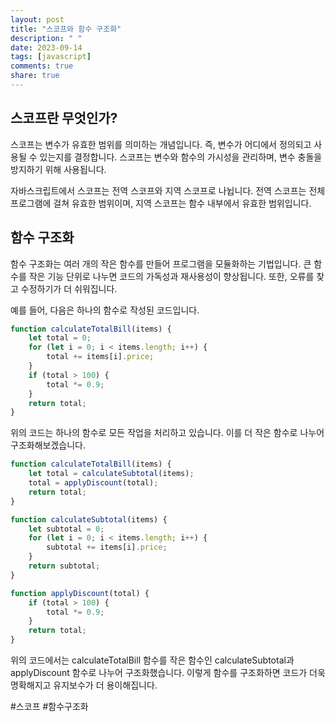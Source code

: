 ```yaml
---
layout: post
title: "스코프와 함수 구조화"
description: " "
date: 2023-09-14
tags: [javascript]
comments: true
share: true
---
```


## 스코프란 무엇인가?

스코프는 변수가 유효한 범위를 의미하는 개념입니다. 즉, 변수가 어디에서 정의되고 사용될 수 있는지를 결정합니다. 스코프는 변수와 함수의 가시성을 관리하며, 변수 충돌을 방지하기 위해 사용됩니다.

자바스크립트에서 스코프는 전역 스코프와 지역 스코프로 나뉩니다. 전역 스코프는 전체 프로그램에 걸쳐 유효한 범위이며, 지역 스코프는 함수 내부에서 유효한 범위입니다.

## 함수 구조화

함수 구조화는 여러 개의 작은 함수를 만들어 프로그램을 모듈화하는 기법입니다. 큰 함수를 작은 기능 단위로 나누면 코드의 가독성과 재사용성이 향상됩니다. 또한, 오류를 찾고 수정하기가 더 쉬워집니다.

예를 들어, 다음은 하나의 함수로 작성된 코드입니다.

```javascript
function calculateTotalBill(items) {
    let total = 0;
    for (let i = 0; i < items.length; i++) {
        total += items[i].price;
    }
    if (total > 100) {
        total *= 0.9;
    }
    return total;
}
```

위의 코드는 하나의 함수로 모든 작업을 처리하고 있습니다. 이를 더 작은 함수로 나누어 구조화해보겠습니다.

```javascript
function calculateTotalBill(items) {
    let total = calculateSubtotal(items);
    total = applyDiscount(total);
    return total;
}

function calculateSubtotal(items) {
    let subtotal = 0;
    for (let i = 0; i < items.length; i++) {
        subtotal += items[i].price;
    }
    return subtotal;
}

function applyDiscount(total) {
    if (total > 100) {
        total *= 0.9;
    }
    return total;
}
```

위의 코드에서는 calculateTotalBill 함수를 작은 함수인 calculateSubtotal과 applyDiscount 함수로 나누어 구조화했습니다. 이렇게 함수를 구조화하면 코드가 더욱 명확해지고 유지보수가 더 용이해집니다.

#스코프 #함수구조화